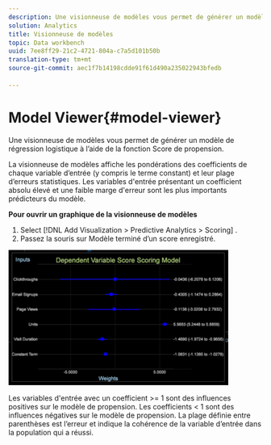 ```yaml
---
description: Une visionneuse de modèles vous permet de générer un modèle de régression logistique à l’aide de la fonction Score de propension.
solution: Analytics
title: Visionneuse de modèles
topic: Data workbench
uuid: 7ee8ff29-21c2-4721-804a-c7a5d101b50b
translation-type: tm+mt
source-git-commit: aec1f7b14198cdde91f61d490a235022943bfedb

---
```



# Model Viewer{#model-viewer}

Une visionneuse de modèles vous permet de générer un modèle de régression logistique à l’aide de la fonction Score de propension.

La visionneuse de modèles affiche les pondérations des coefficients de chaque variable d’entrée (y compris le terme constant) et leur plage d’erreurs statistiques. Les variables d&#39;entrée présentant un coefficient absolu élevé et une faible marge d&#39;erreur sont les plus importants prédicteurs du modèle.

**Pour ouvrir un graphique de la visionneuse de modèles**

1. Select [!DNL Add Visualization > Predictive Analytics > Scoring] .
1. Passez la souris sur Modèle terminé d’un score enregistré.

![](assets/propensity_model_viewer.png)

Les variables d&#39;entrée avec un coefficient >= 1 sont des influences positives sur le modèle de propension. Les coefficients &lt; 1 sont des influences négatives sur le modèle de propension. La plage définie entre parenthèses est l’erreur et indique la cohérence de la variable d’entrée dans la population qui a réussi.
